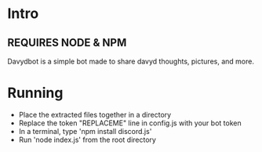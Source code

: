# Intro
## REQUIRES NODE & NPM
Davydbot is a simple bot made to share davyd thoughts, pictures, and more.

# Running
<ul>
<li>Place the extracted files together in a directory</li>
<li>Replace the token "REPLACEME" line in config.js with your bot token</li>
<li>In a terminal, type 'npm install discord.js'</li>
<li>Run 'node index.js' from the root directory</li>
</ul>
